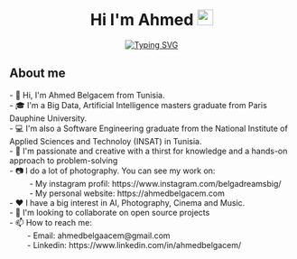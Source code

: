 <h1 align = "center">
  Hi I'm Ahmed
  <img src="https://media.giphy.com/media/hvRJCLFzcasrR4ia7z/giphy.gif" width="28">
</h1>
<p align="center">
<a href="https://git.io/typing-svg">
<img src="https://readme-typing-svg.demolab.com?font=Fira+Code&pause=1000&color=F70707&background=FFFD5300&center=true&vCenter=true&multiline=true&width=435&height=100&lines=AI+Research+Engineer.;Photographer+and+Cinema+lover." alt="Typing SVG" />
</a>
</p>
<h2> About me </h2>
- 👋 Hi, I'm Ahmed Belgacem from Tunisia. </br>
- 🎓 I'm a Big Data, Artificial Intelligence masters graduate from Paris Dauphine University. </br>
- 💻 I'm also a Software Engineering graduate from the National Institute of Applied Sciences and Technoloy (INSAT) in Tunisia. </br>
- 🧑‍  I'm passionate and creative with a thirst for knowledge and a hands-on approach to problem-solving </br>
- 📷 I do a lot of photography. You can see my work on: </br>
&nbsp;&nbsp;&nbsp;&nbsp;&nbsp;&nbsp;&nbsp;&nbsp - My instagram profil: https://www.instagram.com/belgadreamsbig/ </br>
&nbsp;&nbsp;&nbsp;&nbsp;&nbsp;&nbsp;&nbsp;&nbsp - My personal website: https://ahmedbelgacem.com </br>
- ❤️ I have a big interest in AI, Photography, Cinema and Music. </br>
- 👀 I'm looking to collaborate on open source projects </br>
- 📫 How to reach me: </br>
&nbsp;&nbsp;&nbsp;&nbsp;&nbsp;&nbsp;&nbsp - Email: ahmedbelgaacem@gmail.com </br>
&nbsp;&nbsp;&nbsp;&nbsp;&nbsp;&nbsp;&nbsp - Linkedin: https://www.linkedin.com/in/ahmedbelgacem/ </br>

